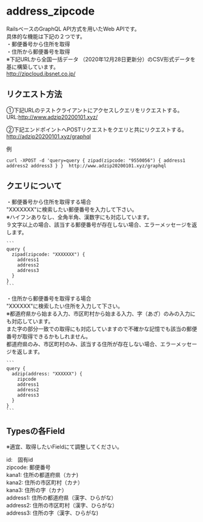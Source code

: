 # address_zipcode  
  
  RailsベースのGraphQL API方式を用いたWeb APIです。  
  具体的な機能は下記の２つです。  
  ・郵便番号から住所を取得  
  ・住所から郵便番号を取得  
  ※下記URLから全国一括データ （2020年12月28日更新分）のCSV形式データを基に構築しています。  
  http://zipcloud.ibsnet.co.jp/  
  
## リクエスト方法
  
  ①下記URLのテストクライアントにアクセスしクエリをリクエストする。  
  URL:http://www.adzip20200101.xyz/  
    
  ②下記エンドポイントへPOSTリクエストをクエリと共にリクエストする。  
  http://adzip20200101.xyz/graphql  
    
  例  
  ```
  curl -XPOST -d 'query=query { zipad(zipcode: "9550056") { address1 address2 address3 } }  http://www.adzip20200101.xyz/graphql  
  ```
  
  
## クエリについて  
  
  ・郵便番号から住所を取得する場合  
   "XXXXXXX"に検索したい郵便番号を入力して下さい。  
   ※ハイフンありなし、全角半角、漢数字にも対応しています。  
    ９文字以上の場合、該当する郵便番号が存在しない場合、エラーメッセージを返します。  
    
    ```
    query {   
      zipad(zipcode: "XXXXXXX") {  
        address1  
        address2  
        address3  
      }
    }
    ```
      
  ・住所から郵便番号を取得する場合  
   "XXXXXX"に検索したい住所を入力して下さい。  
   ※都道府県から始まる入力、市区町村から始まる入力、字（あざ）のみの入力にも対応しています。  
    また字の部分一致での取得にも対応していますので不確かな記憶でも該当の郵便番号が取得できるかもしれません。  
    都道府県のみ、市区町村のみ、該当する住所が存在しない場合、エラーメッセージを返します。  
    
    ```
    query {  
      adzip(address: "XXXXXX") {  
        zipcode  
        address1  
        address2  
        address3  
      }
    }
    ```
    
## Typesの各Field  
   ※適宜、取得したいFieldにて調整してください。  
  
  id:　固有id  
  zipcode: 郵便番号  
  kana1: 住所の都道府県（カナ)  
  kana2: 住所の市区町村（カナ）  
  kana3: 住所の字（カナ）  
  address1: 住所の都道府県（漢字、ひらがな）  
  address2: 住所の市区町村（漢字、ひらがな）  
  address3: 住所の字（漢字、ひらがな)  
  
    
    
